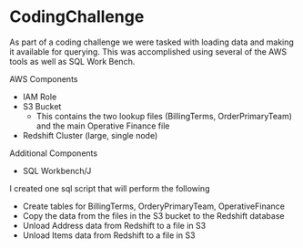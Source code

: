 # CodingChallenge

As part of a coding challenge we were tasked with loading data and making it available for querying.  This was accomplished using several of the AWS tools as well as SQL Work Bench.

AWS Components
- IAM Role
- S3 Bucket
	- This contains the two lookup files (BillingTerms, OrderPrimaryTeam) and the main Operative Finance file
- Redshift Cluster (large, single node)

Additional Components
- SQL Workbench/J 

I created one sql script that will perform the following
- Create tables for BillingTerms, OrderyPrimaryTeam, OperativeFinance
- Copy the data from the files in the S3 bucket to the Redshift database
- Unload Address data from Redshift to a file in S3
- Unload Items data from Redshift to a file in S3
